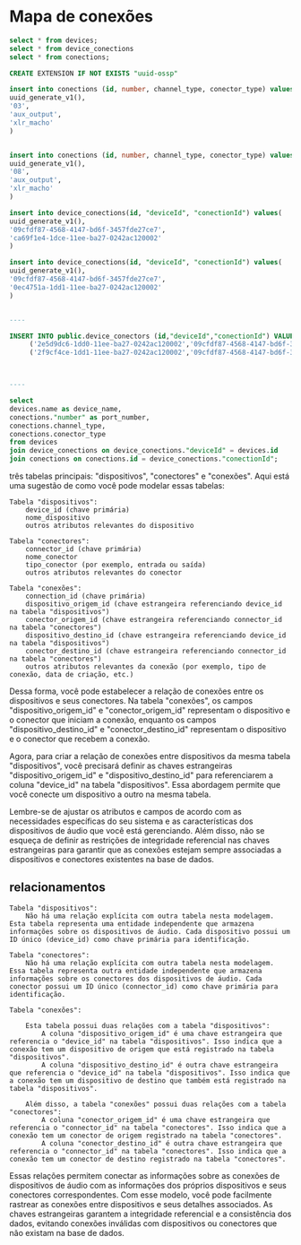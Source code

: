 # Mapa de conexões

```sql
select * from devices;
select * from device_conections
select * from conections;

CREATE EXTENSION IF NOT EXISTS "uuid-ossp"

insert into conections (id, number, channel_type, conector_type) values(
uuid_generate_v1(),
'03',
'aux_output',
'xlr_macho'
)


insert into conections (id, number, channel_type, conector_type) values(
uuid_generate_v1(),
'08',
'aux_output',
'xlr_macho'
)

insert into device_conections(id, "deviceId", "conectionId") values(
uuid_generate_v1(),
'09cfdf87-4568-4147-bd6f-3457fde27ce7',
'ca69f1e4-1dce-11ee-ba27-0242ac120002'
)

insert into device_conections(id, "deviceId", "conectionId") values(
uuid_generate_v1(),
'09cfdf87-4568-4147-bd6f-3457fde27ce7',
'0ec4751a-1dd1-11ee-ba27-0242ac120002'
)


----

INSERT INTO public.device_conectors (id,"deviceId","conectionId") VALUES
	 ('2e5d9dc6-1dd0-11ee-ba27-0242ac120002','09cfdf87-4568-4147-bd6f-3457fde27ce7','ca69f1e4-1dce-11ee-ba27-0242ac120002'),
	 ('2f9cf4ce-1dd1-11ee-ba27-0242ac120002','09cfdf87-4568-4147-bd6f-3457fde27ce7','0ec4751a-1dd1-11ee-ba27-0242ac120002');



----

select
devices.name as device_name,
conections."number" as port_number,
conections.channel_type,
conections.conector_type 
from devices
join device_conections on device_conections."deviceId" = devices.id 
join conections on conections.id = device_conections."conectionId";
```



 três tabelas principais: "dispositivos", "conectores" e "conexões". Aqui está uma sugestão de como você pode modelar essas tabelas:

    Tabela "dispositivos":
        device_id (chave primária)
        nome_dispositivo
        outros atributos relevantes do dispositivo

    Tabela "conectores":
        connector_id (chave primária)
        nome_conector
        tipo_conector (por exemplo, entrada ou saída)
        outros atributos relevantes do conector

    Tabela "conexões":
        connection_id (chave primária)
        dispositivo_origem_id (chave estrangeira referenciando device_id na tabela "dispositivos")
        conector_origem_id (chave estrangeira referenciando connector_id na tabela "conectores")
        dispositivo_destino_id (chave estrangeira referenciando device_id na tabela "dispositivos")
        conector_destino_id (chave estrangeira referenciando connector_id na tabela "conectores")
        outros atributos relevantes da conexão (por exemplo, tipo de conexão, data de criação, etc.)

Dessa forma, você pode estabelecer a relação de conexões entre os dispositivos e seus conectores. Na tabela "conexões", os campos "dispositivo_origem_id" e "conector_origem_id" representam o dispositivo e o conector que iniciam a conexão, enquanto os campos "dispositivo_destino_id" e "conector_destino_id" representam o dispositivo e o conector que recebem a conexão.

Agora, para criar a relação de conexões entre dispositivos da mesma tabela "dispositivos", você precisará definir as chaves estrangeiras "dispositivo_origem_id" e "dispositivo_destino_id" para referenciarem a coluna "device_id" na tabela "dispositivos". Essa abordagem permite que você conecte um dispositivo a outro na mesma tabela.

Lembre-se de ajustar os atributos e campos de acordo com as necessidades específicas do seu sistema e as características dos dispositivos de áudio que você está gerenciando. Além disso, não se esqueça de definir as restrições de integridade referencial nas chaves estrangeiras para garantir que as conexões estejam sempre associadas a dispositivos e conectores existentes na base de dados.

## relacionamentos

    Tabela "dispositivos":
        Não há uma relação explícita com outra tabela nesta modelagem. Esta tabela representa uma entidade independente que armazena informações sobre os dispositivos de áudio. Cada dispositivo possui um ID único (device_id) como chave primária para identificação.

    Tabela "conectores":
        Não há uma relação explícita com outra tabela nesta modelagem. Essa tabela representa outra entidade independente que armazena informações sobre os conectores dos dispositivos de áudio. Cada conector possui um ID único (connector_id) como chave primária para identificação.

    Tabela "conexões":

        Esta tabela possui duas relações com a tabela "dispositivos":
            A coluna "dispositivo_origem_id" é uma chave estrangeira que referencia o "device_id" na tabela "dispositivos". Isso indica que a conexão tem um dispositivo de origem que está registrado na tabela "dispositivos".
            A coluna "dispositivo_destino_id" é outra chave estrangeira que referencia o "device_id" na tabela "dispositivos". Isso indica que a conexão tem um dispositivo de destino que também está registrado na tabela "dispositivos".

        Além disso, a tabela "conexões" possui duas relações com a tabela "conectores":
            A coluna "conector_origem_id" é uma chave estrangeira que referencia o "connector_id" na tabela "conectores". Isso indica que a conexão tem um conector de origem registrado na tabela "conectores".
            A coluna "conector_destino_id" é outra chave estrangeira que referencia o "connector_id" na tabela "conectores". Isso indica que a conexão tem um conector de destino registrado na tabela "conectores".

Essas relações permitem conectar as informações sobre as conexões de dispositivos de áudio com as informações dos próprios dispositivos e seus conectores correspondentes. Com esse modelo, você pode facilmente rastrear as conexões entre dispositivos e seus detalhes associados. As chaves estrangeiras garantem a integridade referencial e a consistência dos dados, evitando conexões inválidas com dispositivos ou conectores que não existam na base de dados.
